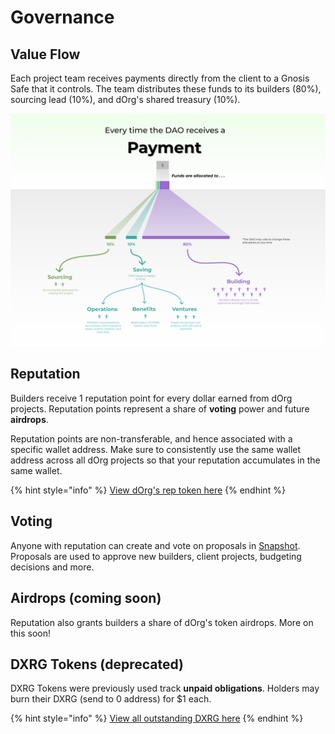 # Governance

## Value Flow

Each project team receives payments directly from the client to a Gnosis Safe that it controls. The team distributes these funds to its builders \(80%\), sourcing lead \(10%\), and dOrg's shared treasury \(10%\).

![](.gitbook/assets/value-flow.png)

## Reputation

Builders receive 1 reputation point for every dollar earned from dOrg projects. Reputation points represent a share of **voting** power and future **airdrops**.

Reputation points are non-transferable, and hence associated with a specific wallet address. Make sure to consistently use the same wallet address across all dOrg projects so that your reputation accumulates in the same wallet.

{% hint style="info" %}
[View dOrg's rep token here](https://etherscan.io/token/0x62300cec5240e5b273781ad67ce735107f3dacd4#balances)
{% endhint %}

## Voting

Anyone with reputation can create and vote on proposals in [Snapshot](https://snapshot.org/#/dorg.eth). Proposals are used to approve new builders, client projects, budgeting decisions and more.

## Airdrops \(coming soon\)

Reputation also grants builders a share of dOrg's token airdrops. More on this soon!

## DXRG Tokens \(deprecated\)

DXRG Tokens were previously used track **unpaid obligations**. Holders may burn their DXRG \(send to 0 address\) for $1 each.

{% hint style="info" %}
[View all outstanding DXRG here](https://blockscout.com/poa/xdai/tokens/0x76D37cbB1fD75912bfB0cE885c506C77955F5C05/token-transfers)
{% endhint %}

